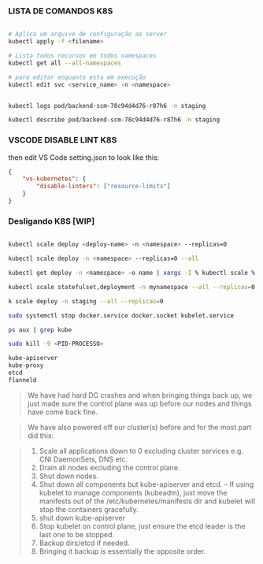 ### LISTA DE COMANDOS K8S

```bash

# Aplica um arquivo de configuração ao server
kubectl apply -f <filename> 

# Lista todos recursos em todos namespaces
kubectl get all --all-namespaces 

# para editar enquanto esta em execução
kubectl edit svc <service_name> -n <namespace>


kubectl logs pod/backend-scm-78c94d4d76-r87h6 -n staging

kubectl describe pod/backend-scm-78c94d4d76-r87h6 -n staging

```


### VSCODE DISABLE LINT K8S

then edit VS Code setting.json to look like this:

```json
{
    "vs-kubernetes": {
        "disable-linters": ["resource-limits"]
    }
}
```


### Desligando K8S [WIP]

```bash

kubectl scale deploy <deploy-name> -n <namespace> --replicas=0

kubectl scale deploy -n <namespace> --replicas=0 --all 

kubectl get deploy -n <namespace> -o name | xargs -I % kubectl scale % --replicas=0 -n <namespace>

kubectl scale statefulset,deployment -n mynamespace --all --replicas=0

k scale deploy -n staging --all --replicas=0

sudo systemctl stop docker.service docker.socket kubelet.service

ps aux | grep kube  

sudo kill -9 <PID-PROCESSO> 

kube-apiserver
kube-proxy
etcd
flanneld

```



> We have had hard DC crashes and when bringing things back up, we just made sure the control plane was up before our nodes and things have come back fine.

> We have also powered off our cluster(s) before and for the most part did this:

> 1. Scale all applications down to 0 excluding cluster services e.g. CNI DaemonSets, DNS etc.
> 2. Drain all nodes excluding the control plane.
> 3. Shut down nodes.
> 4. Shut down all components but kube-apiserver and etcd. – If using kubelet to manage components (kubeadm), just move the manifests out of the /etc/kubernetes/manifests dir and kubelet will stop the containers gracefully.
> 5. shut down kube-apiserver
> 6. Stop kubelet on control plane, just ensure the etcd leader is the last one to be stopped.
> 7. Backup dirs/etcd if needed.
> 8. Bringing it backup is essentially the opposite order.

